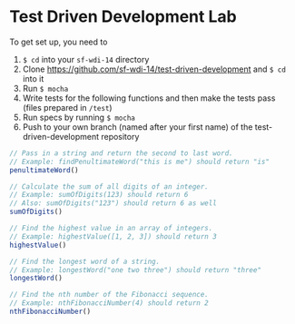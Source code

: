 # Test Driven Development Lab

To get set up, you need to

1. `$ cd` into your `sf-wdi-14` directory
2. Clone https://github.com/sf-wdi-14/test-driven-development and `$ cd` into it
3. Run `$ mocha`
4. Write tests for the following functions and then make the tests pass (files prepared in `/test`)
5. Run specs by running `$ mocha`
6. Push to your own branch (named after your first name) of the test-driven-development repository

```javascript
// Pass in a string and return the second to last word.
// Example: findPenultimateWord("this is me") should return "is"
penultimateWord()

// Calculate the sum of all digits of an integer.
// Example: sumOfDigits(123) should return 6
// Also: sumOfDigits("123") should return 6 as well
sumOfDigits()

// Find the highest value in an array of integers.
// Example: highestValue([1, 2, 3]) should return 3
highestValue()

// Find the longest word of a string.
// Example: longestWord("one two three") should return "three"
longestWord()

// Find the nth number of the Fibonacci sequence.
// Example: nthFibonacciNumber(4) should return 2
nthFibonacciNumber()
```
